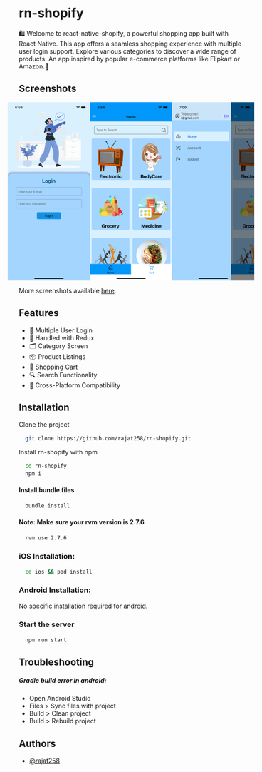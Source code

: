 # rn-shopify

🛍️ Welcome to react-native-shopify, a powerful shopping app built with React Native. This app offers a seamless shopping experience with multiple user login support. Explore various categories to discover a wide range of products. An app inspired by popular e-commerce platforms like Flipkart or Amazon.🚀


## Screenshots

<div style="display: flex; justify-content: center;">
  <img src="./app/assets/github/screenshot1.png" alt="App Screenshot" 
        style="display: block;
        height: 400px;
        width: '50%';
        margin: auto;"/>
    <img src="./app/assets/github/screenshot2.png" alt="App Screenshot" 
        style="display: block;
        height: 400px;
        width: '50%';
        margin: auto;"/>    
    <img src="./app/assets/github/screenshot3.png" alt="App Screenshot" 
        style="display: block;
        height: 400px;
        width: '50%';
        margin: auto;"/>
</div>

More screenshots available [here](https://imgur.com/a/yMaGRay).


## Features

- 🔐 Multiple User Login
- 🧠 Handled with Redux
- 🗂️ Category Screen
- 📦 Product Listings
- 🛒 Shopping Cart
- 🔍 Search Functionality
- 📱 Cross-Platform Compatibility


## Installation

Clone the project

```bash
  git clone https://github.com/rajat258/rn-shopify.git
```

Install rn-shopify with npm

```bash
  cd rn-shopify
  npm i
```

#### Install bundle files

```bash
  bundle install
```

#### Note: Make sure your rvm version is 2.7.6

```bash
  rvm use 2.7.6
```

### iOS Installation:

```bash
  cd ios && pod install
```

### Android Installation:

No specific installation required for android.

### Start the server

```bash
  npm run start
```
## Troubleshooting

##### Gradle build error in android:
- Open Android Studio
- Files > Sync files with project
- Build > Clean project
- Build > Rebuild project


## Authors

- [@rajat258](https://github.com/rajat258)

